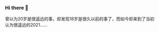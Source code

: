 ### Hi there 👋
曾以为20岁是很遥远的事，却发现18岁是很久以前的事了，而如今却来到了当初认为很遥远的2021......
<!--
**liupeng0518/liupeng0518** is a ✨ _special_ ✨ repository because its `README.md` (this file) appears on your GitHub profile.

Here are some ideas to get you started:

- 🔭 I’m currently working on ...
- 🌱 I’m currently learning ...
- 👯 I’m looking to collaborate on ...
- 🤔 I’m looking for help with ...
- 💬 Ask me about ...
- 📫 How to reach me: ...
- 😄 Pronouns: ...
- ⚡ Fun fact: ...
-->
